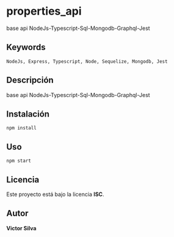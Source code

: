 
# properties_api

base api NodeJs-Typescript-Sql-Mongodb-Graphql-Jest

## Keywords

`NodeJs, Express, Typescript, Node, Sequelize, Mongodb, Jest`

## Descripción

base api NodeJs-Typescript-Sql-Mongodb-Graphql-Jest

## Instalación

```
npm install
```

## Uso

```
npm start
```

## Licencia

Este proyecto está bajo la licencia **ISC**.

## Autor

**Victor Silva**
